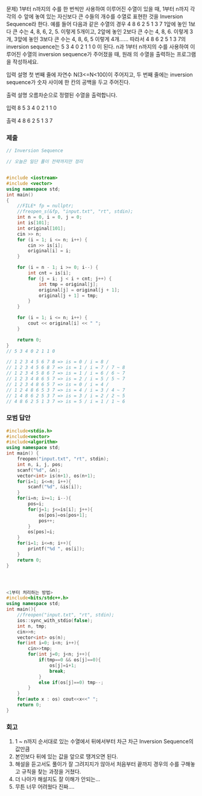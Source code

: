 문제)
1부터 n까지의 수를 한 번씩만 사용하여 이루어진 수열이 있을 때, 1부터 n까지 각각의 수
앞에 놓여 있는 자신보다 큰 수들의 개수를 수열로 표현한 것을 Inversion Sequence라 한다.
예를 들어 다음과 같은 수열의 경우
 4 8 6 2 5 1 3 7
1앞에 놓인 1보다 큰 수는 4, 8, 6, 2, 5. 이렇게 5개이고,
2앞에 놓인 2보다 큰 수는 4, 8, 6. 이렇게 3개,
3앞에 놓인 3보다 큰 수는 4, 8, 6, 5 이렇게 4개......
따라서 4 8 6 2 5 1 3 7의 inversion sequence는 5 3 4 0 2 1 1 0 이 된다.
n과 1부터 n까지의 수를 사용하여 이루어진 수열의 inversion sequence가 주어졌을 때, 원래
의 수열을 출력하는 프로그램을 작성하세요.

입력 설명
첫 번째 줄에 자연수 N(3<=N<100)이 주어지고, 두 번째 줄에는 inversion sequence가 숫자
사이에 한 칸의 공백을 두고 주어진다.

출력 설명
오름차순으로 정렬된 수열을 출력합니다.

입력
8
5 3 4 0 2 1 1 0

출력
4 8 6 2 5 1 3 7

### 제출
``` Cpp
// Inversion Sequence 

// 오늘은 일단 풀이 전략까지만 정리


#include <iostream> 
#include <vector>
using namespace std;
int main()
{
    //FILE* fp = nullptr;
    //freopen_s(&fp, "input.txt", "rt", stdin);
    int n = 0, i = 0, j = 0;
    int is[101];
    int original[101];
    cin >> n;
    for (i = 1; i <= n; i++) {
        cin >> is[i];
        original[i] = i;
    }

    for (i = n - 1; i >= 0; i--) {
        int cnt = is[i];
        for (j = i; j < i + cnt; j++) {
            int tmp = original[j];
            original[j] = original[j + 1];
            original[j + 1] = tmp;
        }
    }

    for (i = 1; i <= n; i++) {
        cout << original[i] << " ";
    }

    return 0;
}
// 5 3 4 0 2 1 1 0

// 1 2 3 4 5 6 7 8 => is = 0 / i = 8 / 
// 1 2 3 4 5 6 8 7 => is = 1 / i = 7 / 7 ~ 8
// 1 2 3 4 5 8 6 7 => is = 1 / i = 6 / 6 ~ 7
// 1 2 3 4 8 6 5 7 => is = 2 / i = 5 / 5 ~ 7
// 1 2 3 4 8 6 5 7 => is = 0 / i = 4 / 
// 1 2 4 8 6 5 3 7 => is = 4 / i = 3 / 4 ~ 7
// 1 4 8 6 2 5 3 7 => is = 3 / i = 2 / 2 ~ 5
// 4 8 6 2 5 1 3 7 => is = 5 / i = 1 / 1 ~ 6
```

### 모범 답안
``` Cpp
#include<stdio.h>
#include<vector>
#include<algorithm>
using namespace std;
int main() {
    freopen("input.txt", "rt", stdin);
    int n, i, j, pos;
    scanf("%d", &n);
    vector<int> is(n+1), os(n+1);
    for(i=1; i<=n; i++){
        scanf("%d", &is[i]);
    }
    for(i=n; i>=1; i--){
        pos=i;
        for(j=1; j<=is[i]; j++){
            os[pos]=os[pos+1];
            pos++;
        }
        os[pos]=i;
    }
    for(i=1; i<=n; i++){
        printf("%d ", os[i]);
    }    
    return 0;
}




<1부터 처리하는 방법>
#include<bits/stdc++.h>
using namespace std;
int main(){
    //freopen("input.txt", "rt", stdin);
    ios::sync_with_stdio(false);
    int n, tmp;
    cin>>n;
    vector<int> os(n);
    for(int i=0; i<n; i++){
        cin>>tmp;
        for(int j=0; j<n; j++){
            if(tmp==0 && os[j]==0){
                os[j]=i+1;
                break;
            }
            else if(os[j]==0) tmp--;
        }
    }
    for(auto x : os) cout<<x<<" ";    
    return 0;
}

```

### 회고
1. 1 ~ n까지 순서대로 있는 수열에서 뒤에서부터 차근 차근 Inversion Sequence의 값만큼
2. 본인보다 뒤에 있는 값을 앞으로 땡겨오면 된다.
3. 해설을 듣고서도 풀이가 잘 그려지지가 않아서 처음부터 끝까지 경우의 수를 구해놓고 규칙을 찾는 과정을 거쳤다.
4. 더 나아가 해설지도 잘 이해가 안되는...
5. 무튼 너무 어려웠다 진짜....